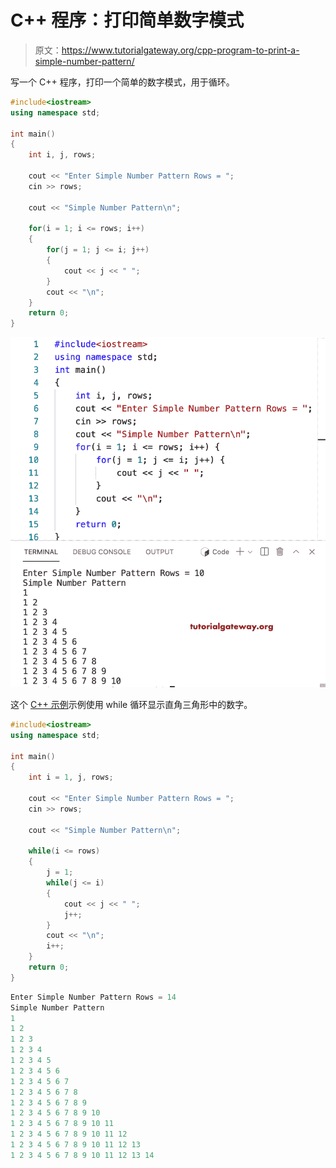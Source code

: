# C++ 程序：打印简单数字模式

> 原文：<https://www.tutorialgateway.org/cpp-program-to-print-a-simple-number-pattern/>

写一个 C++ 程序，打印一个简单的数字模式，用于循环。

```cpp
#include<iostream>
using namespace std;

int main()
{
	int i, j, rows;

    cout << "Enter Simple Number Pattern Rows = ";
    cin >> rows;

    cout << "Simple Number Pattern\n"; 

    for(i = 1; i <= rows; i++)
    {
    	for(j = 1; j <= i; j++)
		{
            cout << j << " ";
        }
        cout << "\n";
    }		
 	return 0;
}
```

![C++ Program to Print a Simple Number Pattern](img/c4d73c15cf3deb100f43ac847829bea2.png)

这个 [C++ 示例](https://www.tutorialgateway.org/cpp-programs/)示例使用 while 循环显示直角三角形中的数字。

```cpp
#include<iostream>
using namespace std;

int main()
{
	int i = 1, j, rows;

    cout << "Enter Simple Number Pattern Rows = ";
    cin >> rows;

    cout << "Simple Number Pattern\n"; 

    while(i <= rows)
    {
        j = 1; 
    	while(j <= i)
		{
            cout << j << " ";
            j++;
        }
        cout << "\n";
        i++;
    }		
 	return 0;
}
```

```cpp
Enter Simple Number Pattern Rows = 14
Simple Number Pattern
1 
1 2 
1 2 3 
1 2 3 4 
1 2 3 4 5 
1 2 3 4 5 6 
1 2 3 4 5 6 7 
1 2 3 4 5 6 7 8 
1 2 3 4 5 6 7 8 9 
1 2 3 4 5 6 7 8 9 10 
1 2 3 4 5 6 7 8 9 10 11 
1 2 3 4 5 6 7 8 9 10 11 12 
1 2 3 4 5 6 7 8 9 10 11 12 13 
1 2 3 4 5 6 7 8 9 10 11 12 13 14 
```